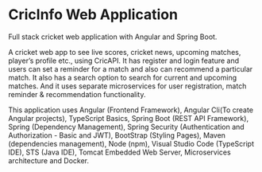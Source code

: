 # CricInfo Web Application
Full stack cricket web application with Angular and Spring Boot.

A cricket web app to see live scores, cricket news, upcoming matches, player’s profile etc., using CricAPI. It has register and login feature and users can set a reminder for a match and also can recommend a particular match. It also has a search option to search for current and upcoming matches. And it uses separate microservices for user registration, match reminder & recommendation functionality.

This application uses Angular (Frontend Framework), Angular Cli(To create Angular projects), TypeScript Basics, Spring Boot (REST API Framework), Spring (Dependency Management), Spring Security (Authentication and Authorization - Basic and JWT), BootStrap (Styling Pages), Maven (dependencies management), Node (npm), Visual Studio Code (TypeScript IDE), STS (Java IDE), Tomcat Embedded Web Server, Microservices architecture and Docker.
